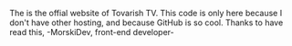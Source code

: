 The is the offial website of Tovarish TV.
This code is only here because I don't have other hosting, and because GitHub is so cool.
Thanks to have read this,
  -MorskiDev, front-end developer-
